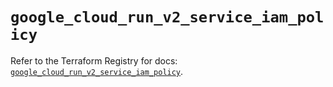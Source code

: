 # `google_cloud_run_v2_service_iam_policy`

Refer to the Terraform Registry for docs: [`google_cloud_run_v2_service_iam_policy`](https://registry.terraform.io/providers/hashicorp/google/6.18.0/docs/resources/cloud_run_v2_service_iam_policy).
